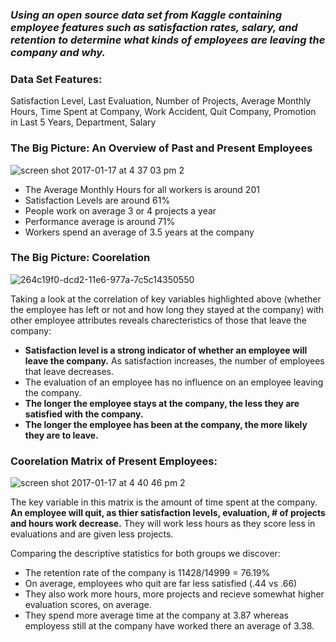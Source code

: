 ### _Using an open source data set from Kaggle containing employee features such as satisfaction rates, salary, and retention to determine what kinds of employees are leaving the company and why._

### Data Set Features: 
Satisfaction Level, Last Evaluation, Number of Projects, Average Monthly Hours, Time Spent at Company, Work Accident, Quit Company, Promotion in Last 5 Years, Department, Salary

### The Big Picture: An Overview of Past and Present Employees

![screen shot 2017-01-17 at 4 37 03 pm 2](https://cloud.githubusercontent.com/assets/22280221/22046130/715f5cda-dcd3-11e6-82fe-35705d0822db.png)

  - The Average Monthly Hours for all workers is around 201
  - Satisfaction Levels are around 61%
  - People work on average 3 or 4 projects a year
  - Performance average is around 71%
  - Workers spend an average of 3.5 years at the company
  
### The Big Picture: Coorelation

![264c19f0-dcd2-11e6-977a-7c5c14350550](https://cloud.githubusercontent.com/assets/22280221/22046362/f17b9d9c-dcd4-11e6-9c77-cf9ff991a609.png)

Taking a look at the correlation of key variables highlighted above (whether the employee has left or not and how long they stayed at the company) with other employee attributes reveals charecteristics of those that leave the company:

- **Satisfaction level is a strong indicator of whether an employee will leave the company.** As satisfaction increases, the number of employees that leave decreases.
- The evaluation of an employee has no influence on an employee leaving the company.
- **The longer the employee stays at the company, the less they are satisfied with the company.**
- **The longer the employee has been at the company, the more likely they are to leave.**

### Coorelation Matrix of Present Employees:

![screen shot 2017-01-17 at 4 40 46 pm 2](https://cloud.githubusercontent.com/assets/22280221/22046189/d15e0442-dcd3-11e6-995c-367d96addcd9.png)

The key variable in this matrix is the amount of time spent at the company. **An employee will quit, as thier satisfaction levels, evaluation, # of projects and hours work decrease.** They will work less hours as they score less in evaluations and are given less projects.

Comparing the descriptive statistics for both groups we discover:

- The retention rate of the company is 11428/14999 = 76.19%
- On average, employees who quit are far less satisfied (.44 vs .66)
- They also work more hours, more projects and recieve somewhat higher evaluation scores, on average.
- They spend more average time at the company at 3.87 whereas employess still at the company have worked there an average of 3.38.

